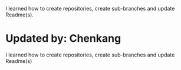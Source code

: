 I learned how to create repositories, create sub-branches and update Readme(s).

Updated by: Chenkang
=======
I learned how to create repositories, create sub-branches and update Readme(s)

